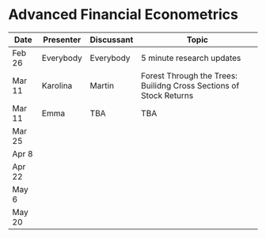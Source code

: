 # Advanced Financial Econometrics

|Date	|	Presenter	|     Discussant | Topic
|------|------|------|--------------|
|Feb 26    |        Everybody|     Everybody | 5 minute research updates
|Mar 11	|	Karolina	|	Martin |  Forest Through the Trees: Builidng Cross Sections of Stock Returns	
|Mar 11	|        Emma      |        TBA    |  TBA
|Mar 25	|		|	   |
|Apr 8	|		|	   |
|Apr 22     |		|	   |	
|May 6	|		|	   |
|May 20	|		|	   |			
